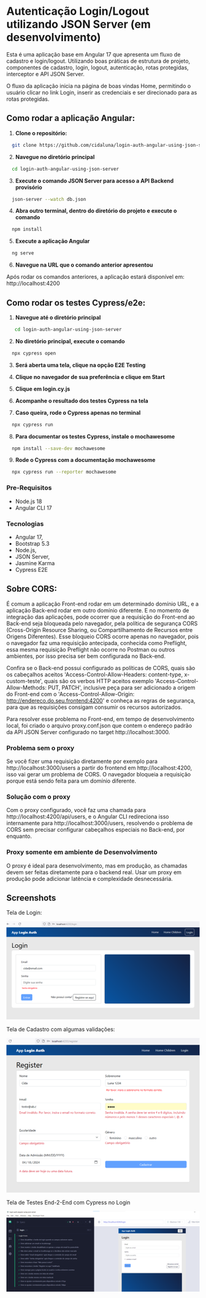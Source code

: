# Autenticação Login/Logout utilizando JSON Server (em desenvolvimento)

Esta é uma aplicação base em Angular 17 que apresenta um fluxo de cadastro e login/logout. Utilizando boas práticas de estrutura de projeto, componentes de cadastro, login, logout, autenticação, rotas protegidas, interceptor e API JSON Server.

O fluxo da aplicação inicia na página de boas vindas Home, permitindo o usuário clicar no link Login, inserir as credenciais e ser direcionado para as rotas protegidas.

## Como rodar a aplicação Angular:

1. **Clone o repositório:**
  ```bash
    git clone https://github.com/cidaluna/login-auth-angular-using-json-server.git
  ```

2. **Navegue no diretório principal**
```bash
  cd login-auth-angular-using-json-server
```

3. **Execute o comando JSON Server para acesso a API Backend provisório**
```bash
  json-server --watch db.json
```

4. **Abra outro terminal, dentro do diretório do projeto e execute o comando**
  ```bash 
    npm install
  ```

5. **Execute a aplicação Angular**
  ```bash 
    ng serve
  ```

6. **Navegue na URL que o comando anterior apresentou**

Após rodar os comandos anteriores, a aplicação estará disponível em: http://localhost:4200


## Como rodar os testes Cypress/e2e:

1. **Navegue até o diretório principal**
```bash
   cd login-auth-angular-using-json-server
```

2. **No diretório principal, execute o comando**
```bash
  npx cypress open
```

3. **Será aberta uma tela, clique na opção E2E Testing**

4. **Clique no navegador de sua preferência e clique em Start**

5. **Clique em login.cy.js**

6. **Acompanhe o resultado dos testes Cypress na tela**

7. **Caso queira, rode o Cypress apenas no terminal**
```bash
  npx cypress run
```

8. **Para documentar os testes Cypress, instale o mochawesome**
```bash
  npm install --save-dev mochawesome
```

9. **Rode o Cypress com a documentação mochawesome**
```bash
  npx cypress run --reporter mochawesome
```


### Pre-Requisitos
- Node.js 18
- Angular CLI 17

### Tecnologias

- Angular 17, 
- Bootstrap 5.3
- Node.js,
- JSON Server,
- Jasmine Karma
- Cypress E2E


## Sobre CORS:

É comum a aplicação Front-end rodar em um determinado domínio URL, e a aplicação Back-end rodar em outro domínio diferente. E no momento de integração das aplicações, pode ocorrer que a requisição do Front-end ao Back-end seja bloqueada pelo navegador, pela política de segurança CORS (Cross-Origin Resource Sharing, ou Compartilhamento de Recursos entre Origens Diferentes). Esse bloqueio CORS ocorre apenas no navegador, pois o navegador faz uma requisição antecipada, conhecida como Preflight, essa mesma requisição Preflight não ocorre no Postman ou outros ambientes, por isso precisa ser bem configurada no Back-end.

Confira se o Back-end possui configurado as políticas de CORS, quais são os cabeçalhos aceitos 'Access-Control-Allow-Headers: content-type, x-custom-teste', quais são os verbos HTTP aceitos exemplo 'Access-Control-Allow-Methods: PUT, PATCH', inclusive peça para ser adicionado a origem do Front-end com o 'Access-Control-Allow-Origin: http://endereco.do.seu.frontend:4200' e conheça as regras de segurança, para que as requisições consigam consumir os recursos autorizados.

Para resolver esse problema no Front-end, em tempo de desenvolvimento local, foi criado o arquivo proxy.conf.json que contem o endereço padrão da API JSON Server configurado no target http://localhost:3000. 

### Problema sem o proxy

Se você fizer uma requisição diretamente por exemplo para http://localhost:3000/users a partir do frontend em http://localhost:4200, isso vai gerar um problema de CORS. O navegador bloqueia a requisição porque está sendo feita para um domínio diferente.

### Solução com o proxy

Com o proxy configurado, você faz uma chamada para http://localhost:4200/api/users, e o Angular CLI redireciona isso internamente para http://localhost:3000/users, resolvendo o problema de CORS sem precisar configurar cabeçalhos especiais no Back-end, por enquanto.

### Proxy somente em ambiente de Desenvolvimento

O proxy é ideal para desenvolvimento, mas em produção, as chamadas devem ser feitas diretamente para o backend real. Usar um proxy em produção pode adicionar latência e complexidade desnecessária.


## Screenshots

Tela de Login:

![Form Login](./src/assets/login-logout-angular-authentication-using-json-server-cida-luna.PNG)

Tela de Cadastro com algumas validações:

![Form Register with Validators](./src/assets/validators-pattern-on-form-angular-cida-luna.PNG)

Tela de Testes End-2-End com Cypress no Login

![Cypress no formulário de login](./src/assets/login-angular-frontend-cida-luna-com-cypress-e2e-sao-carlos-sp.png)
